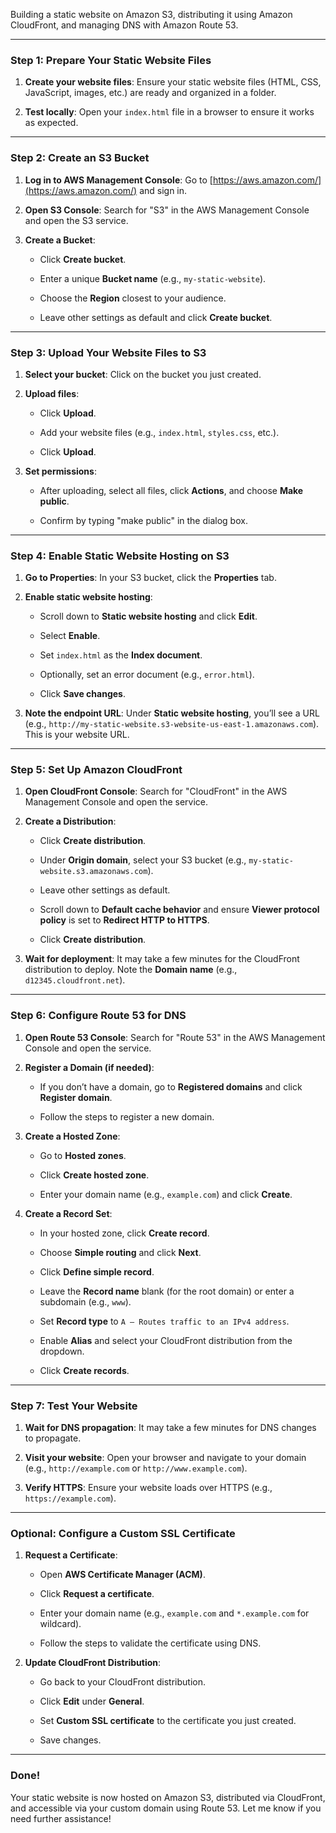 Building a static website on Amazon S3, distributing it using Amazon CloudFront, and managing DNS with Amazon Route 53. 

 

--- 

 

### **Step 1: Prepare Your Static Website Files** 

1. **Create your website files**: Ensure your static website files (HTML, CSS, JavaScript, images, etc.) are ready and organized in a folder. 

2. **Test locally**: Open your `index.html` file in a browser to ensure it works as expected. 

 

--- 

 

### **Step 2: Create an S3 Bucket** 

1. **Log in to AWS Management Console**: Go to [https://aws.amazon.com/](https://aws.amazon.com/) and sign in. 

2. **Open S3 Console**: Search for "S3" in the AWS Management Console and open the S3 service. 

3. **Create a Bucket**: 

   - Click **Create bucket**. 

   - Enter a unique **Bucket name** (e.g., `my-static-website`). 

   - Choose the **Region** closest to your audience. 

   - Leave other settings as default and click **Create bucket**. 

 

--- 

 

### **Step 3: Upload Your Website Files to S3** 

1. **Select your bucket**: Click on the bucket you just created. 

2. **Upload files**: 

   - Click **Upload**. 

   - Add your website files (e.g., `index.html`, `styles.css`, etc.). 

   - Click **Upload**. 

3. **Set permissions**: 

   - After uploading, select all files, click **Actions**, and choose **Make public**. 

   - Confirm by typing "make public" in the dialog box. 

 

--- 

 

### **Step 4: Enable Static Website Hosting on S3** 

1. **Go to Properties**: In your S3 bucket, click the **Properties** tab. 

2. **Enable static website hosting**: 

   - Scroll down to **Static website hosting** and click **Edit**. 

   - Select **Enable**. 

   - Set `index.html` as the **Index document**. 

   - Optionally, set an error document (e.g., `error.html`). 

   - Click **Save changes**. 

3. **Note the endpoint URL**: Under **Static website hosting**, you’ll see a URL (e.g., `http://my-static-website.s3-website-us-east-1.amazonaws.com`). This is your website URL. 

 

--- 

 

### **Step 5: Set Up Amazon CloudFront** 

1. **Open CloudFront Console**: Search for "CloudFront" in the AWS Management Console and open the service. 

2. **Create a Distribution**: 

   - Click **Create distribution**. 

   - Under **Origin domain**, select your S3 bucket (e.g., `my-static-website.s3.amazonaws.com`). 

   - Leave other settings as default. 

   - Scroll down to **Default cache behavior** and ensure **Viewer protocol policy** is set to **Redirect HTTP to HTTPS**. 

   - Click **Create distribution**. 

3. **Wait for deployment**: It may take a few minutes for the CloudFront distribution to deploy. Note the **Domain name** (e.g., `d12345.cloudfront.net`). 

 

--- 

 

### **Step 6: Configure Route 53 for DNS** 

1. **Open Route 53 Console**: Search for "Route 53" in the AWS Management Console and open the service. 

2. **Register a Domain (if needed)**: 

   - If you don’t have a domain, go to **Registered domains** and click **Register domain**. 

   - Follow the steps to register a new domain. 

3. **Create a Hosted Zone**: 

   - Go to **Hosted zones**. 

   - Click **Create hosted zone**. 

   - Enter your domain name (e.g., `example.com`) and click **Create**. 

4. **Create a Record Set**: 

   - In your hosted zone, click **Create record**. 

   - Choose **Simple routing** and click **Next**. 

   - Click **Define simple record**. 

   - Leave the **Record name** blank (for the root domain) or enter a subdomain (e.g., `www`). 

   - Set **Record type** to `A – Routes traffic to an IPv4 address`. 

   - Enable **Alias** and select your CloudFront distribution from the dropdown. 

   - Click **Create records**. 

 

--- 

 

### **Step 7: Test Your Website** 

1. **Wait for DNS propagation**: It may take a few minutes for DNS changes to propagate. 

2. **Visit your website**: Open your browser and navigate to your domain (e.g., `http://example.com` or `http://www.example.com`). 

3. **Verify HTTPS**: Ensure your website loads over HTTPS (e.g., `https://example.com`). 

 

--- 

 

### **Optional: Configure a Custom SSL Certificate** 

1. **Request a Certificate**: 

   - Open **AWS Certificate Manager (ACM)**. 

   - Click **Request a certificate**. 

   - Enter your domain name (e.g., `example.com` and `*.example.com` for wildcard). 

   - Follow the steps to validate the certificate using DNS. 

2. **Update CloudFront Distribution**: 

   - Go back to your CloudFront distribution. 

   - Click **Edit** under **General**. 

   - Set **Custom SSL certificate** to the certificate you just created. 

   - Save changes. 

 

--- 

 

### **Done!** 

Your static website is now hosted on Amazon S3, distributed via CloudFront, and accessible via your custom domain using Route 53. Let me know if you need further assistance! 